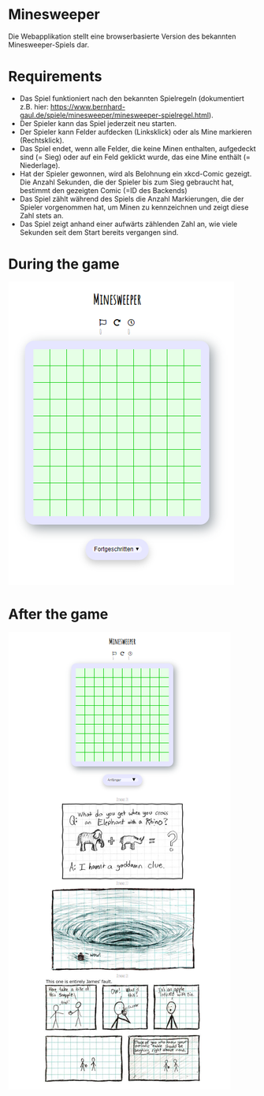 # Minesweeper
Die Webapplikation stellt eine browserbasierte Version des bekannten Minesweeper-Spiels dar.

# Requirements
*  Das Spiel funktioniert nach den bekannten Spielregeln (dokumentiert z.B. hier: https://www.bernhard-gaul.de/spiele/minesweeper/minesweeper-spielregel.html).
*  Der Spieler kann das Spiel jederzeit neu starten.
*  Der Spieler kann Felder aufdecken (Linksklick) oder als Mine markieren (Rechtsklick).
*  Das Spiel endet, wenn alle Felder, die keine Minen enthalten, aufgedeckt sind (= Sieg) oder auf ein Feld geklickt wurde, das eine Mine enthält (= Niederlage).
*  Hat der Spieler gewonnen, wird als Belohnung ein xkcd-Comic gezeigt. Die Anzahl Sekunden, die der Spieler bis zum Sieg gebraucht hat, bestimmt den gezeigten Comic (=ID des Backends)
*  Das Spiel zählt während des Spiels die Anzahl Markierungen, die der Spieler vorgenommen hat, um Minen zu kennzeichnen und zeigt diese Zahl stets an.
*  Das Spiel zeigt anhand einer aufwärts zählenden Zahl an, wie viele Sekunden seit dem Start bereits vergangen sind.

# During the game
![first version][version1]<br/>

# After the game
![xkcd][comic]<br/>


[basic]: /res/basic.png "basic mockup"
[version1]: /res/minesweeper_start.PNG "first version"
[comic]: /res/minesweeper_xkcd.PNG "reward"

